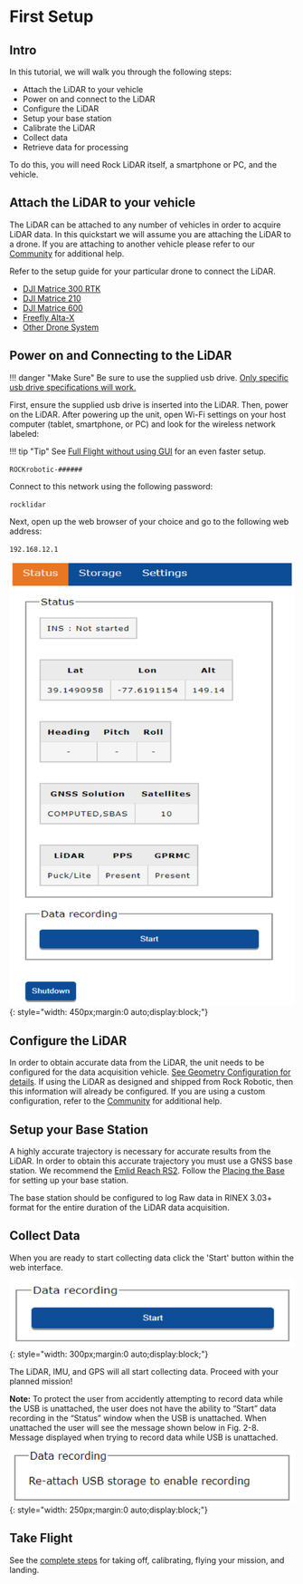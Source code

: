# First Setup

## Intro

In this tutorial, we will walk you through the following steps:

* Attach the LiDAR to your vehicle
* Power on and connect to the LiDAR
* Configure the LiDAR
* Setup your base station
* Calibrate the LiDAR
* Collect data
* Retrieve data for processing

To do this, you will need Rock LiDAR itself, a smartphone or PC, and the vehicle.

## Attach the LiDAR to your vehicle

The LiDAR can be attached to any number of vehicles in order to acquire LiDAR data. In this quickstart we will assume you are attaching the LiDAR to a drone. If you are attaching to another vehicle please refer to our [Community](https://community.rockrobotic.com) for additional help.

Refer to the setup guide for your particular drone to connect the LiDAR.

* [DJI Matrice 300 RTK](../drone-setup/m300.md)
* [DJI Matrice 210](../drone-setup/m210.md)
* [DJI Matrice 600](../drone-setup/m600.md)
* [Freefly Alta-X](../drone-setup/alta-x.md)
* [Other Drone System](../drone-setup/other.md)

## Power on and Connecting to the LiDAR

!!! danger "Make Sure"
    Be sure to use the supplied usb drive. [Only specific usb drive specifications will work.](../lidar-details/usb.md)

First, ensure the supplied usb drive is inserted into the LiDAR. Then, power on the LiDAR. After powering up the unit, open Wi-Fi settings on your host computer (tablet, smartphone, or PC) and look for the wireless network labeled:

!!! tip "Tip"
    See [Full Flight without using GUI](../tutorials/flight-no-gui.md) for an even faster setup.

`ROCKrobotic-######`

Connect to this network using the following password:

`rocklidar`

Next, open up the web browser of your choice and go to the following web address:

`192.168.12.1`

![Web Interface](../img/web-interface.png){: style="width: 450px;margin:0 auto;display:block;"}

## Configure the LiDAR

In order to obtain accurate data from the LiDAR, the unit needs to be configured for the data acquisition vehicle. [See Geometry Configuration for details](../lidar-details/geometry-configuration.md). If using the LiDAR as designed and shipped from Rock Robotic, then this information will already be configured. If you are using a custom configuration, refer to the [Community](https://community.rockrobotic.com) for additional help.

## Setup your Base Station

A highly accurate trajectory is necessary for accurate results from the LiDAR. In order to obtain this accurate trajectory you must use a GNSS base station. We recommend the [Emlid Reach RS2](https://store.emlid.com/?ref=40). Follow the [Placing the Base](../tutorials/Placing-the-Base.md) for setting up your base station.

The base station should be configured to log Raw data in RINEX 3.03+ format for the entire duration of the LiDAR data acquisition.

## Collect Data

When you are ready to start collecting data click the 'Start' button within the web interface.

![Start](../img/start.png){: style="width: 300px;margin:0 auto;display:block;"}

The LiDAR, IMU, and GPS will all start collecting data. Proceed with your planned mission!

**Note:** To protect the user from accidently attempting to record data while the USB is unattached, the user does not have the ability to “Start” data recording in the “Status” window when the USB is unattached. When unattached the user will see the message shown below in Fig. 2-8. Message displayed when trying to record data while USB is unattached.

![Attach Storage](../img/re-attach.png){: style="width: 250px;margin:0 auto;display:block;"}

## Take Flight

See the [complete steps](../../Calibration/Take-flight) for taking off, calibrating, flying your mission, and landing.
